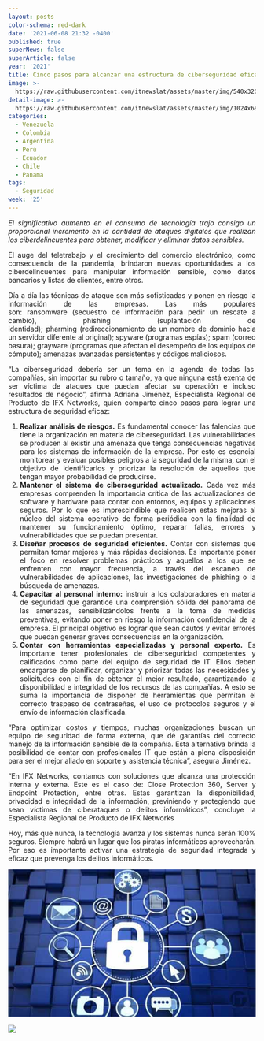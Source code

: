 ```yaml
---
layout: posts
color-schema: red-dark
date: '2021-06-08 21:32 -0400'
published: true
superNews: false
superArticle: false
year: '2021'
title: Cinco pasos para alcanzar una estructura de ciberseguridad eficaz
image: >-
  https://raw.githubusercontent.com/itnewslat/assets/master/img/540x320/Seguridad-p.jpg
detail-image: >-
  https://raw.githubusercontent.com/itnewslat/assets/master/img/1024x680/Seguridad-g.jpg
categories:
  - Venezuela
  - Colombia
  - Argentina
  - Perú
  - Ecuador
  - Chile
  - Panama
tags:
  - Seguridad
week: '25'
---
```

<p style="text-align: justify;"><em>El significativo aumento en el consumo de tecnología trajo consigo un proporcional incremento en la cantidad de ataques digitales que realizan los ciberdelincuentes para obtener, modificar y eliminar datos sensibles.</em></p>
<p style="text-align: justify;">El auge del teletrabajo y el crecimiento del comercio electrónico, como consecuencia de la pandemia, brindaron nuevas oportunidades a los ciberdelincuentes para manipular información sensible, como datos bancarios y listas de clientes, entre otros.</p>
<p style="text-align: justify;">Día a día las técnicas de ataque son más sofisticadas y ponen en riesgo la información de las empresas. Las más populares son: ransomware (secuestro de información para pedir un rescate a cambio), phishing (suplantación de identidad); pharming (redireccionamiento de un nombre de dominio hacia un servidor diferente al original); spyware (programas espías); spam (correo basura); grayware (programas que afectan el desempeño de los equipos de cómputo); amenazas avanzadas persistentes y códigos maliciosos.</p>
<p style="text-align: justify;">“La ciberseguridad debería ser un tema en la agenda de todas las  compañías, sin importar su rubro o tamaño, ya que ninguna está exenta de ser víctima de ataques que puedan afectar su operación e incluso resultados de negocio”, afirma Adriana Jiménez, Especialista Regional de Producto de IFX Networks, quien comparte cinco pasos para lograr una estructura de seguridad eficaz:</p>

<ol style="text-align: justify;">
	<li><strong>Realizar análisis de riesgos.</strong> Es fundamental conocer las falencias que tiene la organización en materia de ciberseguridad. Las vulnerabilidades se producen al existir una amenaza que tenga consecuencias negativas para los sistemas de información de la empresa. Por esto es esencial monitorear y evaluar posibles peligros a la seguridad de la misma, con el objetivo de identificarlos y priorizar la resolución de aquellos que tengan mayor probabilidad de producirse.</li>
	<li><strong>Mantener el sistema de ciberseguridad actualizado.</strong> Cada vez más empresas comprenden la importancia crítica de las actualizaciones de software y hardware para contar con entornos, equipos y aplicaciones seguros. Por lo que es imprescindible que realicen estas mejoras al núcleo del sistema operativo de forma periódica con la finalidad de mantener su funcionamiento óptimo, reparar fallas, errores y vulnerabilidades que se puedan presentar.</li>
	<li><strong>Diseñar procesos de seguridad eficientes.</strong> Contar con sistemas que permitan tomar mejores y más rápidas decisiones. Es importante poner el foco en resolver problemas prácticos y aquellos a los que se enfrenten con mayor frecuencia, a través del escaneo de vulnerabilidades de aplicaciones, las investigaciones de phishing o la búsqueda de amenazas.</li>
	<li><strong>Capacitar al personal interno:</strong> instruir a los colaboradores en materia de seguridad que garantice una comprensión sólida del panorama de las amenazas, sensibilizándolos frente a la toma de medidas preventivas, evitando poner en riesgo la información conﬁdencial de la empresa. El principal objetivo es lograr que sean cautos y evitar errores que puedan generar graves consecuencias en la organización.</li>
	<li><strong>Contar con</strong> <strong>herramientas especializadas y personal experto.</strong> Es importante tener profesionales de ciberseguridad competentes y calificados como parte del equipo de seguridad de IT. Ellos deben encargarse de planificar, organizar y priorizar todas las necesidades y solicitudes con el fin de obtener el mejor resultado, garantizando la disponibilidad e integridad de los recursos de las compañías. A esto se suma la importancia de disponer de herramientas que permitan el correcto traspaso de contraseñas, el uso de protocolos seguros y el envío de información clasificada.</li>
</ol>
<p style="text-align: justify;">“Para optimizar costos y tiempos, muchas organizaciones buscan un equipo de seguridad de forma externa, que dé garantías del correcto manejo de la información sensible de la compañía. Esta alternativa brinda la posibilidad de contar con profesionales IT que están a plena disposición para ser el mejor aliado en soporte y asistencia técnica”, asegura Jiménez.</p>
<p style="text-align: justify;">“En IFX Networks, contamos con soluciones que alcanza una protección interna y externa. Este es el caso de: Close Protection 360, Server y Endpoint Protection, entre otras. Estas garantizan la disponibilidad, privacidad e integridad de la información, previniendo y protegiendo que sean víctimas de ciberataques o delitos informáticos”, concluye la Especialista Regional de Producto de IFX Networks</p>
<p style="text-align: justify;">Hoy, más que nunca, la tecnología avanza y los sistemas nunca serán 100% seguros. Siempre habrá un lugar que los piratas informáticos aprovecharán. Por eso es importante activar una estrategia de seguridad integrada y eficaz que prevenga los delitos informáticos.</p>

![](https://raw.githubusercontent.com/itnewslat/assets/master/img/540x320/Seguridad-p.jpg)

<img src="https://tracker.metricool.com/c3po.jpg?hash=56f88a41e39ab42c063cc51676587a04"/>
